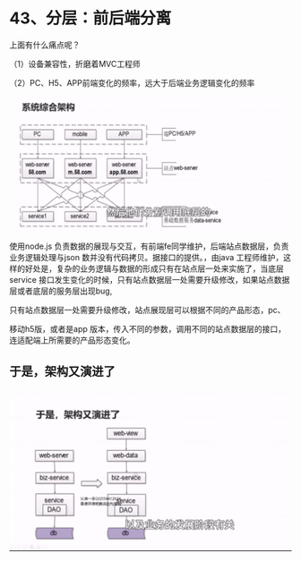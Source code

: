 # 43、分层：前后端分离

上面有什么痛点呢？

（1）设备兼容性，折磨着MVC工程师

（2）PC、H5、APP前端变化的频率，远大于后端业务逻辑变化的频率

![1656416357368](43、分层：前后端分离.assets/1656416357368.png)

 

使用node.js 负责数据的展现与交互，有前端fe同学维护，后端站点数据层，负责业务逻辑处理与json 数并没有代码拷贝。据接口的提供。，由java 工程师维护，这样的好处是，复杂的业务逻辑与数据的形成只有在站点层一处来实施了，当底层 service 接口发生变化的时候，只有站点数据层一处需要升级修改，如果站点数据层或者底层的服务层出现bug,

只有站点数据层一处需要升级修改，站点展现层可以根据不同的产品形态，pc、

移动h5版，或者是app 版本，传入不同的参数，调用不同的站点数据层的接口，连适配端上所需要的产品形态变化。 



## 于是，架构又演进了

![1656418920493](43、分层：前后端分离.assets/1656418920493.png)









